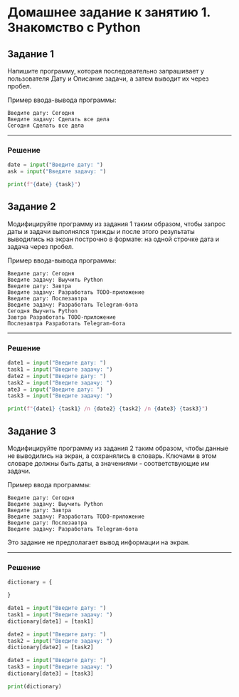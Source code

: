 # Домашнее задание к занятию 1. Знакомство с Python

## Задание 1
Напишите программу, которая последовательно запрашивает у пользователя Дату и Описание задачи, а затем выводит их через пробел.

Пример ввода-вывода программы: 
```
Введите дату: Сегодня
Введите задачу: Сделать все дела
Сегодня Сделать все дела
```
____
### Решение
```python
date = input("Введите дату: ")
ask = input("Введите задачу: ")

print(f"{date} {task}")
```

## Задание 2
Модифицируйте программу из задания 1 таким образом, чтобы запрос даты и задачи выполнялся трижды и после этого результаты выводились на экран построчно в формате: на одной строчке дата и задача через пробел.

Пример ввода-вывода программы:
```
Введите дату: Сегодня
Введите задачу: Выучить Python
Введите дату: Завтра
Введите задачу: Разработать TODO-приложение
Введите дату: Послезавтра
Введите задачу: Разработать Telegram-бота
Сегодня Выучить Python
Завтра Разработать TODO-приложение
Послезавтра Разработать Telegram-бота
```
____
### Решение
```python
date1 = input("Введите дату: ")
task1 = input("Введите задачу: ")
date2 = input("Введите дату: ")
task2 = input("Введите задачу: ")
ate3 = input("Введите дату: ")
task3 = input("Введите задачу: ")

print(f"{date1} {task1} /n {date2} {task2} /n {date3} {task3}")
```

## Задание 3
Модифицируйте программу из задания 2 таким образом, чтобы данные не выводились на экран, а сохранялись в словарь. Ключами в этом словаре должны быть даты, а значениями - соответствующие им задачи.

Пример ввода программы:
```
Введите дату: Сегодня
Введите задачу: Выучить Python
Введите дату: Завтра
Введите задачу: Разработать TODO-приложение
Введите дату: Послезавтра
Введите задачу: Разработать Telegram-бота
```
Это задание не предполагает вывод информации на экран.
____
### Решение
```python
dictionary = {

}

date1 = input("Введите дату: ")
task1 = input("Введите задачу: ")
dictionary[date1] = [task1]

date2 = input("Введите дату: ")
task2 = input("Введите задачу: ")
dictionary[date2] = [task2]

date3 = input("Введите дату: ")
task3 = input("Введите задачу: ")
dictionary[date3] = [task3]

print(dictionary)
```

